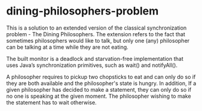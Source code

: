 # dining-philosophers-problem
This is a solution to an extended version of the classical synchronization problem - The Dining Philosophers. The extension refers to the fact that
sometimes philosophers would like to talk, but only one (any) philosopher can be talking at a time while they are not eating.

The built monitor is a deadlock and starvation-free implementation that uses Java’s synchronization primitives, such as wait() and notifyAll().

A philosopher requires to pickup two chopsticks to eat and can only do so if they are both available and the philosopher's state is hungry. In addition, If a given philosopher has decided to make a statement, they can only do so if no one is speaking at the given moment. The philosopher wishing to make the statement has to wait otherwise.
